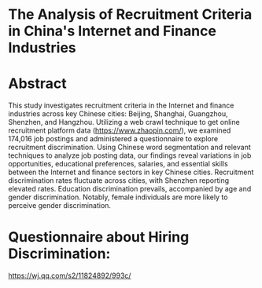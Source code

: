 # The Analysis of Recruitment Criteria in China's Internet and Finance Industries

# Abstract

This study investigates recruitment criteria in the Internet and finance industries across key Chinese cities: Beijing, Shanghai, Guangzhou, Shenzhen, and Hangzhou. Utilizing a web crawl technique to get online recruitment platform data (https://www.zhaopin.com/), we examined 174,016 job postings and administered a questionnaire to explore recruitment discrimination.  Using Chinese word segmentation and relevant techniques to analyze job posting data, our findings reveal variations in job opportunities, educational preferences, salaries, and essential skills between the Internet and finance sectors in key Chinese cities. Recruitment discrimination rates fluctuate across cities, with Shenzhen reporting elevated rates. Education discrimination prevails, accompanied by age and gender discrimination. Notably, female individuals are more likely to perceive gender discrimination. 

# Questionnaire about Hiring Discrimination: 
https://wj.qq.com/s2/11824892/993c/

